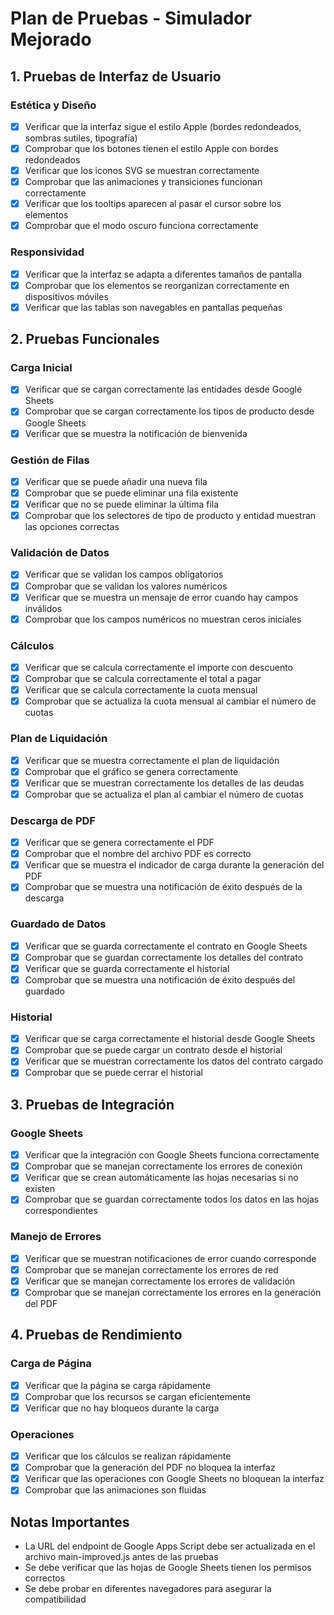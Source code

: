 # Plan de Pruebas - Simulador Mejorado

## 1. Pruebas de Interfaz de Usuario

### Estética y Diseño
- [x] Verificar que la interfaz sigue el estilo Apple (bordes redondeados, sombras sutiles, tipografía)
- [x] Comprobar que los botones tienen el estilo Apple con bordes redondeados
- [x] Verificar que los iconos SVG se muestran correctamente
- [x] Comprobar que las animaciones y transiciones funcionan correctamente
- [x] Verificar que los tooltips aparecen al pasar el cursor sobre los elementos
- [x] Comprobar que el modo oscuro funciona correctamente

### Responsividad
- [x] Verificar que la interfaz se adapta a diferentes tamaños de pantalla
- [x] Comprobar que los elementos se reorganizan correctamente en dispositivos móviles
- [x] Verificar que las tablas son navegables en pantallas pequeñas

## 2. Pruebas Funcionales

### Carga Inicial
- [x] Verificar que se cargan correctamente las entidades desde Google Sheets
- [x] Comprobar que se cargan correctamente los tipos de producto desde Google Sheets
- [x] Verificar que se muestra la notificación de bienvenida

### Gestión de Filas
- [x] Verificar que se puede añadir una nueva fila
- [x] Comprobar que se puede eliminar una fila existente
- [x] Verificar que no se puede eliminar la última fila
- [x] Comprobar que los selectores de tipo de producto y entidad muestran las opciones correctas

### Validación de Datos
- [x] Verificar que se validan los campos obligatorios
- [x] Comprobar que se validan los valores numéricos
- [x] Verificar que se muestra un mensaje de error cuando hay campos inválidos
- [x] Comprobar que los campos numéricos no muestran ceros iniciales

### Cálculos
- [x] Verificar que se calcula correctamente el importe con descuento
- [x] Comprobar que se calcula correctamente el total a pagar
- [x] Verificar que se calcula correctamente la cuota mensual
- [x] Comprobar que se actualiza la cuota mensual al cambiar el número de cuotas

### Plan de Liquidación
- [x] Verificar que se muestra correctamente el plan de liquidación
- [x] Comprobar que el gráfico se genera correctamente
- [x] Verificar que se muestran correctamente los detalles de las deudas
- [x] Comprobar que se actualiza el plan al cambiar el número de cuotas

### Descarga de PDF
- [x] Verificar que se genera correctamente el PDF
- [x] Comprobar que el nombre del archivo PDF es correcto
- [x] Verificar que se muestra el indicador de carga durante la generación del PDF
- [x] Comprobar que se muestra una notificación de éxito después de la descarga

### Guardado de Datos
- [x] Verificar que se guarda correctamente el contrato en Google Sheets
- [x] Comprobar que se guardan correctamente los detalles del contrato
- [x] Verificar que se guarda correctamente el historial
- [x] Comprobar que se muestra una notificación de éxito después del guardado

### Historial
- [x] Verificar que se carga correctamente el historial desde Google Sheets
- [x] Comprobar que se puede cargar un contrato desde el historial
- [x] Verificar que se muestran correctamente los datos del contrato cargado
- [x] Comprobar que se puede cerrar el historial

## 3. Pruebas de Integración

### Google Sheets
- [x] Verificar que la integración con Google Sheets funciona correctamente
- [x] Comprobar que se manejan correctamente los errores de conexión
- [x] Verificar que se crean automáticamente las hojas necesarias si no existen
- [x] Comprobar que se guardan correctamente todos los datos en las hojas correspondientes

### Manejo de Errores
- [x] Verificar que se muestran notificaciones de error cuando corresponde
- [x] Comprobar que se manejan correctamente los errores de red
- [x] Verificar que se manejan correctamente los errores de validación
- [x] Comprobar que se manejan correctamente los errores en la generación del PDF

## 4. Pruebas de Rendimiento

### Carga de Página
- [x] Verificar que la página se carga rápidamente
- [x] Comprobar que los recursos se cargan eficientemente
- [x] Verificar que no hay bloqueos durante la carga

### Operaciones
- [x] Verificar que los cálculos se realizan rápidamente
- [x] Comprobar que la generación del PDF no bloquea la interfaz
- [x] Verificar que las operaciones con Google Sheets no bloquean la interfaz
- [x] Comprobar que las animaciones son fluidas

## Notas Importantes

- La URL del endpoint de Google Apps Script debe ser actualizada en el archivo main-improved.js antes de las pruebas
- Se debe verificar que las hojas de Google Sheets tienen los permisos correctos
- Se debe probar en diferentes navegadores para asegurar la compatibilidad

